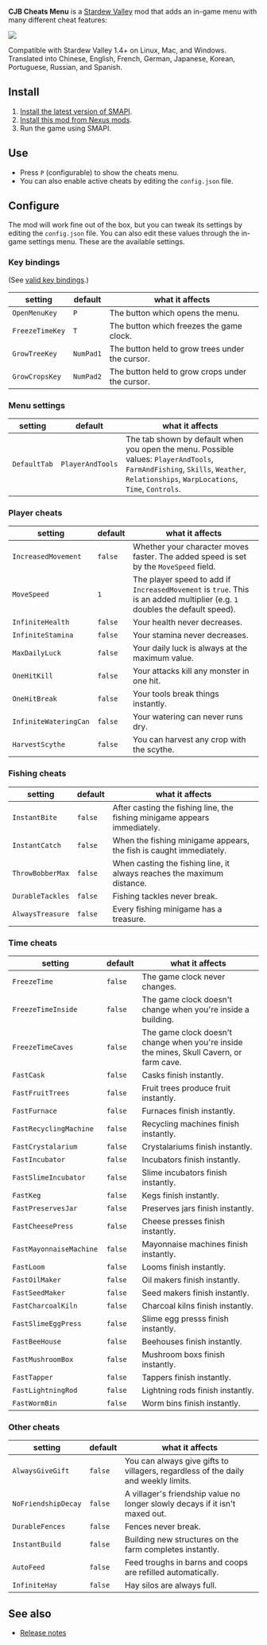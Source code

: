**CJB Cheats Menu** is a [Stardew Valley](http://stardewvalley.net/) mod that adds an in-game menu
with many different cheat features:

![](screenshot.gif)

Compatible with Stardew Valley 1.4+ on Linux, Mac, and Windows. Translated into Chinese, English,
French, German, Japanese, Korean, Portuguese, Russian, and Spanish.

## Install
1. [Install the latest version of SMAPI](https://smapi.io/).
2. [Install this mod from Nexus mods](http://www.nexusmods.com/stardewvalley/mods/4).
3. Run the game using SMAPI.

## Use
* Press `P` (configurable) to show the cheats menu.
* You can also enable active cheats by editing the `config.json` file.

## Configure
The mod will work fine out of the box, but you can tweak its settings by editing the `config.json`
file. You can also edit these values through the in-game settings menu. These are the available
settings.

### Key bindings
(See [valid key bindings](https://stardewvalleywiki.com/Modding:Player_Guide/Key_Bindings).)

setting | default | what it affects
------- | ------- | ---------------
`OpenMenuKey` | `P` | The button which opens the menu.
`FreezeTimeKey` | `T` | The button which freezes the game clock.
`GrowTreeKey` | `NumPad1` | The button held to grow trees under the cursor.
`GrowCropsKey` | `NumPad2` | The button held to grow crops under the cursor.

### Menu settings

setting | default | what it affects
------- | ------- | ---------------
`DefaultTab` | `PlayerAndTools` | The tab shown by default when you open the menu. Possible values: `PlayerAndTools`, `FarmAndFishing`, `Skills`, `Weather`, `Relationships`, `WarpLocations`, `Time`, `Controls`.

### Player cheats
setting | default | what it affects
------- | ------- | ---------------
`IncreasedMovement` | `false` | Whether your character moves faster. The added speed is set by the `MoveSpeed` field.
`MoveSpeed` | `1` | The player speed to add if `IncreasedMovement` is `true`. This is an added multiplier (e.g. `1` doubles the default speed).
`InfiniteHealth` | `false` | Your health never decreases.
`InfiniteStamina` | `false` | Your stamina never decreases.
`MaxDailyLuck` | `false` | Your daily luck is always at the maximum value.
`OneHitKill` | `false` | Your attacks kill any monster in one hit.
`OneHitBreak` | `false` | Your tools break things instantly.
`InfiniteWateringCan` | `false` | Your watering can never runs dry.
`HarvestScythe` | `false` | You can harvest any crop with the scythe.

### Fishing cheats
setting | default | what it affects
------- | ------- | ---------------
`InstantBite` | `false` | After casting the fishing line, the fishing minigame appears immediately.
`InstantCatch` | `false` | When the fishing minigame appears, the fish is caught immediately.
`ThrowBobberMax` | `false` | When casting the fishing line, it always reaches the maximum distance.
`DurableTackles` | `false` | Fishing tackles never break.
`AlwaysTreasure` | `false` | Every fishing minigame has a treasure.

### Time cheats
setting | default | what it affects
------- | ------- | ---------------
`FreezeTime` | `false` | The game clock never changes.
`FreezeTimeInside` | `false` | The game clock doesn't change when you're inside a building.
`FreezeTimeCaves` | `false` | The game clock doesn't change when you're inside the mines, Skull Cavern, or farm cave.
`FastCask` | `false` | Casks finish instantly.
`FastFruitTrees` | `false` | Fruit trees produce fruit instantly.
`FastFurnace` | `false` | Furnaces finish instantly.
`FastRecyclingMachine` | `false` | Recycling machines finish instantly.
`FastCrystalarium` | `false` | Crystalariums finish instantly.
`FastIncubator` | `false` | Incubators finish instantly.
`FastSlimeIncubator ` | `false` | Slime incubators finish instantly.
`FastKeg` | `false` | Kegs finish instantly.
`FastPreservesJar` | `false` | Preserves jars finish instantly.
`FastCheesePress` | `false` | Cheese presses finish instantly.
`FastMayonnaiseMachine ` | `false` | Mayonnaise machines finish instantly.
`FastLoom` | `false` | Looms finish instantly.
`FastOilMaker` | `false` | Oil makers finish instantly.
`FastSeedMaker` | `false` | Seed makers finish instantly.
`FastCharcoalKiln` | `false` | Charcoal kilns finish instantly.
`FastSlimeEggPress` | `false` | Slime egg presss finish instantly.
`FastBeeHouse` | `false` | Beehouses finish instantly.
`FastMushroomBox` | `false` | Mushroom boxs finish instantly.
`FastTapper` | `false` | Tappers finish instantly.
`FastLightningRod` | `false` | Lightning rods finish instantly.
`FastWormBin` | `false` | Worm bins finish instantly.

### Other cheats
setting | default | what it affects
------- | ------- | ---------------
`AlwaysGiveGift` | `false` | You can always give gifts to villagers, regardless of the daily and weekly limits.
`NoFriendshipDecay` | `false` | A villager's friendship value no longer slowly decays if it isn't maxed out.
`DurableFences` | `false` | Fences never break.
`InstantBuild` | `false` | Building new structures on the farm completes instantly.
`AutoFeed` | `false` | Feed troughs in barns and coops are refilled automatically.
`InfiniteHay` | `false` | Hay silos are always full.

## See also
* [Release notes](release-notes.md)
